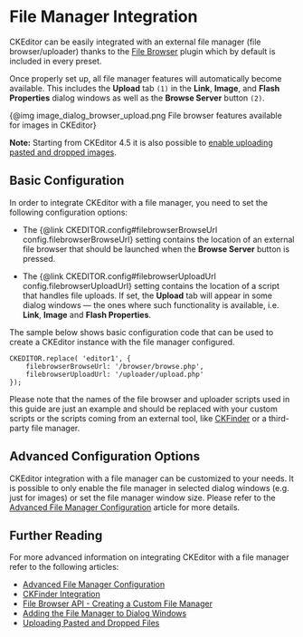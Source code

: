 <!--
Copyright (c) 2003-2018, CKSource - Frederico Knabben. All rights reserved.
For licensing, see LICENSE.md.
-->

# File Manager Integration

<p class="requirements">
	CKEditor can be easily integrated with an external file manager (file browser/uploader) thanks to the <a href="https://ckeditor.com/cke4/addon/filebrowser">File Browser</a> plugin which by default is included in every preset.
</p>

Once properly set up, all file manager features will automatically become available. This includes the **Upload** tab `(1)` in the **Link**, **Image**, and **Flash Properties** dialog windows as well as the **Browse Server** button `(2)`.

{@img image_dialog_browser_upload.png File browser features available for images in CKEditor}

**Note:** Starting from CKEditor 4.5 it is also possible to [enable uploading pasted and dropped images](#!/guide/dev_file_upload).

## Basic Configuration

In order to integrate CKEditor with a file manager, you need to set the following configuration options:

 * The {@link CKEDITOR.config#filebrowserBrowseUrl config.filebrowserBrowseUrl} setting contains the location of an external file browser that should be launched when the **Browse Server** button is pressed.

 * The {@link CKEDITOR.config#filebrowserUploadUrl config.filebrowserUploadUrl} setting contains the location of a script that handles file uploads. If set, the **Upload** tab will appear in some dialog windows &mdash; the ones where such functionality is available, i.e. **Link**, **Image** and **Flash Properties**.

The sample below shows basic configuration code that can be used to create a CKEditor instance with the file manager configured.

	CKEDITOR.replace( 'editor1', {
		filebrowserBrowseUrl: '/browser/browse.php',
		filebrowserUploadUrl: '/uploader/upload.php'
	});

<p class="tip">
	Please note that the names of the file browser and uploader scripts used in this guide are just an example and should be replaced with your custom scripts or the scripts coming from an external tool, like <a href="http://cksource.com/ckfinder">CKFinder</a> or a third-party file manager.
</p>

## Advanced Configuration Options

CKEditor integration with a file manager can be customized to your needs. It is possible to only enable the file manager in selected dialog windows (e.g. just for images) or set the file manager window size. Please refer to the [Advanced File Manager Configuration](#!/guide/dev_file_manager_configuration) article for more details.

## Further Reading

For more advanced information on integrating CKEditor with a file manager refer to the following articles:

* [Advanced File Manager Configuration](#!/guide/dev_file_manager_configuration)
* [CKFinder Integration](#!/guide/dev_ckfinder_integration)
* [File Browser API - Creating a Custom File Manager](#!/guide/dev_file_browser_api)
* [Adding the File Manager to Dialog Windows](#!/guide/dev_dialog_add_file_browser)
* [Uploading Pasted and Dropped Files](#!/guide/dev_file_upload)

